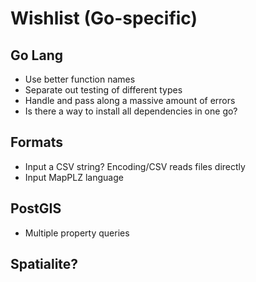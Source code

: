 # Wishlist (Go-specific)

## Go Lang

* Use better function names
* Separate out testing of different types
* Handle and pass along a massive amount of errors
* Is there a way to install all dependencies in one go?

## Formats

* Input a CSV string? Encoding/CSV reads files directly
* Input MapPLZ language

## PostGIS

* Multiple property queries

## Spatialite?
